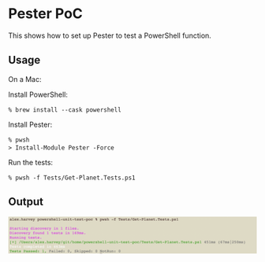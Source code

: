 # Pester PoC

This shows how to set up Pester to test a PowerShell function.

## Usage

On a Mac:

Install PowerShell:

```text
% brew install --cask powershell
```

Install Pester:

```text
% pwsh
> Install-Module Pester -Force
```

Run the tests:

```text
% pwsh -f Tests/Get-Planet.Tests.ps1
```

## Output

![Output](./.image.png)
